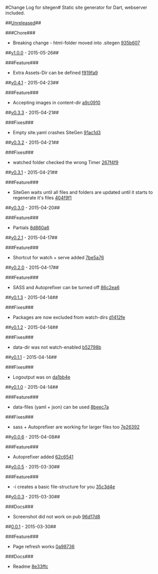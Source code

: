 #Change Log for sitegen#
Static site generator for Dart, webserver included.

##[Unreleased](http://github.com/mikemitterer/dart-sitegen/compare/v1.0.0...HEAD)##

###Chore###
* Breaking change - html-folder moved into .sitegen [935b607](http://github.com/mikemitterer/dart-sitegen/commit/935b607fcd3e0af8fc35b9aa4760564b690e87b4)

##[v1.0.0](http://github.com/mikemitterer/dart-sitegen/compare/v0.4.1...v1.0.0) - 2015-05-26##

###Feature###
* Extra Assets-Dir can be defined [f919fa9](http://github.com/mikemitterer/dart-sitegen/commit/f919fa9d8179d285cc87a9724103f8a4e3b362d6)

##[v0.4.1](http://github.com/mikemitterer/dart-sitegen/compare/v0.4.0...v0.4.1) - 2015-04-23##

###Feature###
* Accepting images in content-dir [a9c0910](http://github.com/mikemitterer/dart-sitegen/commit/a9c0910f2242adb417fdb6faf6152bc2082c5489)

##[v0.3.3](http://github.com/mikemitterer/dart-sitegen/compare/v0.3.2...v0.3.3) - 2015-04-21##

###Fixes###
* Empty site.yaml crashes SiteGen [91ac1d3](http://github.com/mikemitterer/dart-sitegen/commit/91ac1d37a9c6400c23d0e89631075b9ecdb0bd93)

##[v0.3.2](http://github.com/mikemitterer/dart-sitegen/compare/v0.3.1...v0.3.2) - 2015-04-21##

###Fixes###
* watched folder checked the wrong Timer [267f4f9](http://github.com/mikemitterer/dart-sitegen/commit/267f4f91d160542a1bb535b49a527a3bb9d20868)

##[v0.3.1](http://github.com/mikemitterer/dart-sitegen/compare/v0.3.0...v0.3.1) - 2015-04-21##

###Feature###
* SiteGen waits until all files and folders are updated until it starts to regenerate it's files [404f9f1](http://github.com/mikemitterer/dart-sitegen/commit/404f9f1ba53136f2779003b95ae8b79452bd2c38)

##[v0.3.0](http://github.com/mikemitterer/dart-sitegen/compare/v0.2.1...v0.3.0) - 2015-04-20##

###Feature###
* Partials [8d860a6](http://github.com/mikemitterer/dart-sitegen/commit/8d860a65fe732bb1de1341ea7e95003d2172bb27)

##[v0.2.1](http://github.com/mikemitterer/dart-sitegen/compare/v0.2.0...v0.2.1) - 2015-04-17##

###Feature###
* Shortcut for watch + serve added [7be5a76](http://github.com/mikemitterer/dart-sitegen/commit/7be5a76be1607a0c218c34d49ebf2e60c0a3781a)

##[v0.2.0](http://github.com/mikemitterer/dart-sitegen/compare/v0.1.3...v0.2.0) - 2015-04-17##

###Feature###
* SASS and Autoprefixer can be turned off [86c2ea6](http://github.com/mikemitterer/dart-sitegen/commit/86c2ea67b6193e90590024fe4eaae08830283394)

##[v0.1.3](http://github.com/mikemitterer/dart-sitegen/compare/v0.1.2...v0.1.3) - 2015-04-14##

###Fixes###
* Packages are now excluded from watch-dirs [d1412fe](http://github.com/mikemitterer/dart-sitegen/commit/d1412fe34a80d0a8e22c289c13929427dba05119)

##[v0.1.2](http://github.com/mikemitterer/dart-sitegen/compare/v0.1.1...v0.1.2) - 2015-04-14##

###Fixes###
* data-dir was not watch-enabled [b52798b](http://github.com/mikemitterer/dart-sitegen/commit/b52798b1e40a70f7c5b4071f966875a192fded79)

##[v0.1.1](http://github.com/mikemitterer/dart-sitegen/compare/v0.1.0...v0.1.1) - 2015-04-14##

###Fixes###
* Logoutput was on [da1bb4e](http://github.com/mikemitterer/dart-sitegen/commit/da1bb4e31e15225ed9ed1ea60e8d8377e776c5fd)

##[v0.1.0](http://github.com/mikemitterer/dart-sitegen/compare/v0.0.6...v0.1.0) - 2015-04-14##

###Feature###
* data-files (yaml + json) can be used [8beec7a](http://github.com/mikemitterer/dart-sitegen/commit/8beec7a4828cfcbe9a6c1f15214d5bc1bcc7d831)

###Fixes###
* sass + Autoprefixer are working for larger files too [7e26392](http://github.com/mikemitterer/dart-sitegen/commit/7e2639215646781660db3b104fd2637f6a0eb225)

##[v0.0.6](http://github.com/mikemitterer/dart-sitegen/compare/v0.0.5...v0.0.6) - 2015-04-08##

###Feature###
* Autoprefixer added [62c6541](http://github.com/mikemitterer/dart-sitegen/commit/62c654162a788c2d937677a776e5606f65f5ab2b)

##[v0.0.5](http://github.com/mikemitterer/dart-sitegen/compare/v0.0.4...v0.0.5) - 2015-03-30##

###Feature###
* -i creates a basic file-structure for you [35c3d4e](http://github.com/mikemitterer/dart-sitegen/commit/35c3d4e4a73a00a8c2b8a690f270963364b3a8bc)

##[v0.0.3](http://github.com/mikemitterer/dart-sitegen/compare/v0.0.2...v0.0.3) - 2015-03-30##

###Docs###
* Screenshot did not work on pub [96d17d8](http://github.com/mikemitterer/dart-sitegen/commit/96d17d8e2e6306cd5f700e7b9e1a21acf41f69ba)

##[0.0.1](http://github.com/mikemitterer/dart-sitegen/compare/0.0.1) - 2015-03-30##

###Feature###
* Page refresh works [0a98736](http://github.com/mikemitterer/dart-sitegen/commit/0a98736841c711c2c40723a9c0d41e0b0b299f35)

###Docs###
* Readme [8e33ffc](http://github.com/mikemitterer/dart-sitegen/commit/8e33ffc48474e866f0dfbd439cef1bc0197e64f7)
